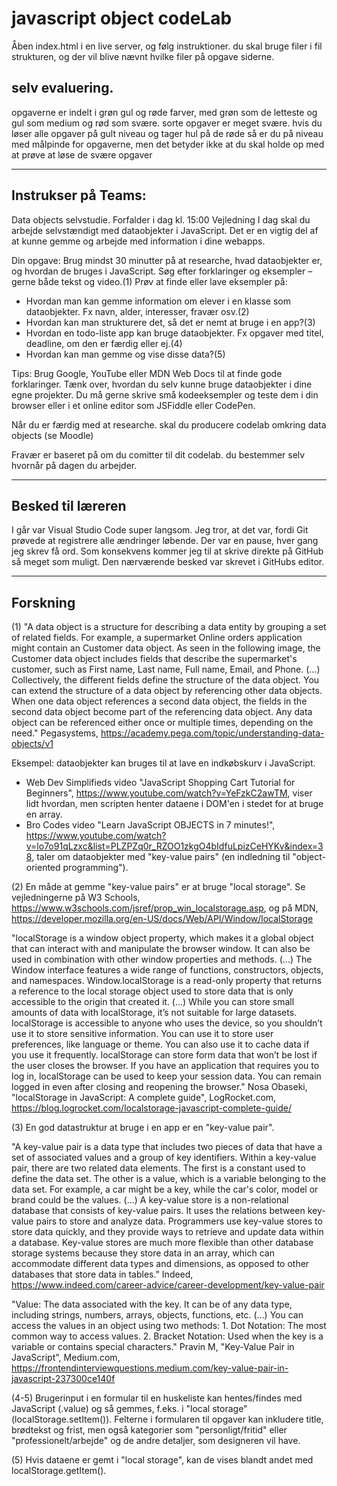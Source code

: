 # javascript object codeLab
Åben index.html i en live server, og følg instruktioner. du skal bruge filer i fil strukturen, og der vil blive nævnt hvilke filer på opgave siderne.

## selv evaluering.
opgaverne er indelt i grøn gul og røde farver, med grøn som de letteste og gul som medium og rød som svære. sorte opgaver er meget svære. hvis du løser alle opgaver på gult niveau og tager hul på de røde så er du på niveau med målpinde for opgaverne, men det betyder ikke at du skal holde op med at prøve at løse de svære opgaver

-----------------------------------------------------
Instrukser på Teams:
-----------------------------------------------------
Data objects selvstudie.
Forfalder i dag kl. 15:00
Vejledning
I dag skal du arbejde selvstændigt med dataobjekter i JavaScript. Det er en vigtig del af at kunne gemme og arbejde med information i dine webapps.

Din opgave:
Brug mindst 30 minutter på at researche, hvad dataobjekter er, og hvordan de bruges i JavaScript.
Søg efter forklaringer og eksempler – gerne både tekst og video.(1) 
Prøv at finde eller lave eksempler på:
- Hvordan man kan gemme information om elever i en klasse som dataobjekter. Fx navn, alder, interesser, fravær osv.(2)
- Hvordan kan man strukturere det, så det er nemt at bruge i en app?(3)
- Hvordan en todo-liste app kan bruge dataobjekter. Fx opgaver med titel, deadline, om den er færdig eller ej.(4)
- Hvordan kan man gemme og vise disse data?(5)

Tips:
Brug Google, YouTube eller MDN Web Docs til at finde gode forklaringer.
Tænk over, hvordan du selv kunne bruge dataobjekter i dine egne projekter.
Du må gerne skrive små kodeeksempler og teste dem i din browser eller i et online editor som JSFiddle eller CodePen.


Når du er færdig med at researche. skal du producere codelab omkring data objects (se Moodle) 

Fravær er baseret på om du comitter til dit codelab. du bestemmer selv hvornår på dagen du arbejder.

-----------------------------------------------------
Besked til læreren
-----------------------------------------------------
I går var Visual Studio Code super langsom. Jeg tror, at det var, fordi Git prøvede at registrere alle ændringer løbende. Der var en pause, hver gang jeg skrev få ord. Som konsekvens kommer jeg til at skrive direkte på GitHub så meget som muligt. Den nærværende besked var skrevet i GitHubs editor.

-----------------------------------------------------
Forskning
-----------------------------------------------------
(1) "A data object is a structure for describing a data entity by grouping a set of related fields. For example, a supermarket Online orders application might contain an Customer data object. As seen in the following image, the Customer data object includes fields that describe the supermarket's customer, such as First name, Last name, Full name, Email, and Phone. (...) Collectively, the different fields define the structure of the data object.
You can extend the structure of a data object by referencing other data objects. When one data object references a second data object, the fields in the second data object become part of the referencing data object. Any data object can be referenced either once or multiple times, depending on the need." Pegasystems, https://academy.pega.com/topic/understanding-data-objects/v1

Eksempel: dataobjekter kan bruges til at lave en indkøbskurv i JavaScript. 
* Web Dev Simplifieds video "JavaScript Shopping Cart Tutorial for Beginners", https://www.youtube.com/watch?v=YeFzkC2awTM, viser lidt hvordan, men scripten henter dataene i DOM'en i stedet for at bruge en array.
* Bro Codes video "Learn JavaScript OBJECTS in 7 minutes!", https://www.youtube.com/watch?v=lo7o91qLzxc&list=PLZPZq0r_RZOO1zkgO4bIdfuLpizCeHYKv&index=38, taler om dataobjekter med "key-value pairs" (en indledning til "object-oriented programming"). 

(2) En måde at gemme "key-value pairs" er at bruge "local storage". Se vejledningerne på W3 Schools, https://www.w3schools.com/jsref/prop_win_localstorage.asp, og på MDN, https://developer.mozilla.org/en-US/docs/Web/API/Window/localStorage

"localStorage is a window object property, which makes it a global object that can interact with and manipulate the browser window. It can also be used in combination with other window properties and methods. (...) The Window interface features a wide range of functions, constructors, objects, and namespaces. Window.localStorage is a read-only property that returns a reference to the local storage object used to store data that is only accessible to the origin that created it. (...) While you can store small amounts of data with localStorage, it’s not suitable for large datasets. localStorage is accessible to anyone who uses the device, so you shouldn’t use it to store sensitive information. You can use it to store user preferences, like language or theme. You can also use it to cache data if you use it frequently. localStorage can store form data that won’t be lost if the user closes the browser.
If you have an application that requires you to log in, localStorage can be used to keep your session data. You can remain logged in even after closing and reopening the browser." Nosa Obaseki, "localStorage in JavaScript: A complete guide", LogRocket.com, https://blog.logrocket.com/localstorage-javascript-complete-guide/

(3) En god datastruktur at bruge i en app er en "key-value pair".

"A key-value pair is a data type that includes two pieces of data that have a set of associated values and a group of key identifiers. Within a key-value pair, there are two related data elements. The first is a constant used to define the data set. The other is a value, which is a variable belonging to the data set. For example, a car might be a key, while the car's color, model or brand could be the values. (...)
A key-value store is a non-relational database that consists of key-value pairs. It uses the relations between key-value pairs to store and analyze data. Programmers use key-value stores to store data quickly, and they provide ways to retrieve and update data within a database. Key-value stores are much more flexible than other database storage systems because they store data in an array, which can accommodate different data types and dimensions, as opposed to other databases that store data in tables." Indeed, https://www.indeed.com/career-advice/career-development/key-value-pair

"Value: The data associated with the key. It can be of any data type, including strings, numbers, arrays, objects, functions, etc. (...) You can access the values in an object using two methods: 1. Dot Notation: The most common way to access values. 2. Bracket Notation: Used when the key is a variable or contains special characters." Pravin M, "Key-Value Pair in JavaScript", Medium.com, https://frontendinterviewquestions.medium.com/key-value-pair-in-javascript-237300ce140f

(4-5) Brugerinput i en formular til en huskeliste kan hentes/findes med JavaScript (.value) og så gemmes, f.eks. i "local storage" (localStorage.setItem()). Felterne i formularen til opgaver kan inkludere title, brødtekst og frist, men også kategorier som "personligt/fritid" eller "professionelt/arbejde" og de andre detaljer, som designeren vil have. 

(5) Hvis dataene er gemt i "local storage", kan de vises blandt andet med localStorage.getItem().
